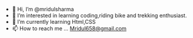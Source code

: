 - 👋 Hi, I’m @mridulsharma
- 👀 I’m interested in learning coding,riding bike and trekking enthusiast.
- 🌱 I’m currently learning Html,CSS
- 📫 How to reach me ... Mridul658@gmail.com

<!---
mridul1101/mridul1101 is a ✨ special ✨ repository because its `README.md` (this file) appears on your GitHub profile.
You can click the Preview link to take a look at your changes.
--->

